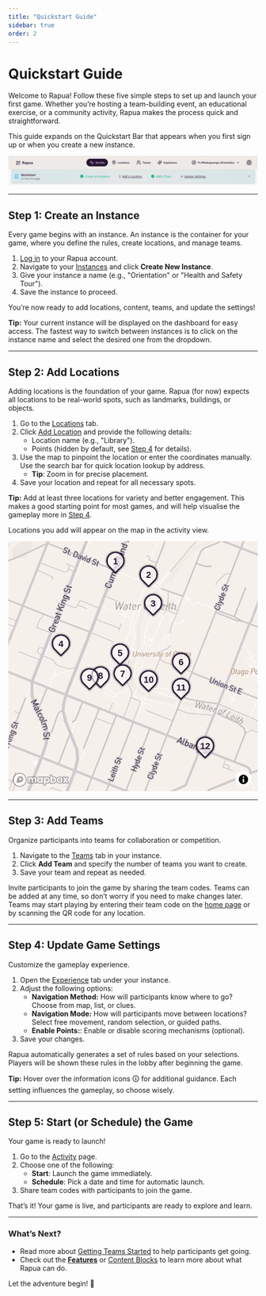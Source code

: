 ```yaml
---
title: "Quickstart Guide"
sidebar: true
order: 2
---
```


# Quickstart Guide

Welcome to Rapua! Follow these five simple steps to set up and launch your first game. Whether you’re hosting a team-building event, an educational exercise, or a community activity, Rapua makes the process quick and straightforward.

This guide expands on the Quickstart Bar that appears when you first sign up or when you create a new instance.

![](/static/images/docs/quickstart-bar.webp)

---

## Step 1: Create an Instance

Every game begins with an instance. An instance is the container for your game, where you define the rules, create locations, and manage teams.

1. [Log in](/login) to your Rapua account.  
2. Navigate to your [Instances](/admin/instances) and click **Create New Instance**.  
3. Give your instance a name (e.g., "Orientation" or "Health and Safety Tour").  
4. Save the instance to proceed.  

You’re now ready to add locations, content, teams, and update the settings!

**Tip:** Your current instance will be displayed on the dashboard for easy access. The fastest way to switch between instances is to click on the instance name and select the desired one from the dropdown.

---

## Step 2: Add Locations  

Adding locations is the foundation of your game. Rapua (for now) expects all locations to be real-world spots, such as landmarks, buildings, or objects.

1. Go to the [Locations](/admin/locations) tab.  
2. Click [Add Location](/admin/locations) and provide the following details:  
   - Location name (e.g., "Library").  
   - Points (hidden by default, see [Step 4](#step-4-update-game-settings) for details).
3. Use the map to pinpoint the location or enter the coordinates manually. Use the search bar for quick location lookup by address.
   - **Tip**: Zoom in for precise placement.
3. Save your location and repeat for all necessary spots.  

**Tip:** Add at least three locations for variety and better engagement. This makes a good starting point for most games, and will help visualise the gameplay more in [Step 4](#step-4-update-game-settings).

Locations you add will appear on the map in the activity view.

![](/static/images/docs/activity-map.webp)

---

## Step 3: Add Teams  

Organize participants into teams for collaboration or competition.  
1. Navigate to the [Teams](/admin/teams) tab in your instance.  
2. Click **Add Team** and specify the number of teams you want to create.
3. Save your team and repeat as needed.  

Invite participants to join the game by sharing the team codes. Teams can be added at any time, so don’t worry if you need to make changes later. Teams may start playing by entering their team code on the [home page](/) or by scanning the QR code for any location.

---

## Step 4: Update Game Settings  

Customize the gameplay experience.  

1. Open the [Experience](/admin/experience) tab under your instance.  
2. Adjust the following options:  
   - **Navigation Method:** How will participants know where to go? Choose from map, list, or clues.
   - **Navigation Mode:** How will participants move between locations? Select free movement, random selection, or guided paths.
   - **Enable Points:**: Enable or disable scoring mechanisms (optional).  
3. Save your changes.

Rapua automatically generates a set of rules based on your selections. Players will be shown these rules in the lobby after beginning the game.

**Tip:** Hover over the information icons 🛈 for additional guidance. Each setting influences the gameplay, so choose wisely.

---

## Step 5: Start (or Schedule) the Game

Your game is ready to launch!  
1. Go to the [Activity](/admin/actvity) page.  
2. Choose one of the following:  
   - **Start**: Launch the game immediately.  
   - **Schedule**: Pick a date and time for automatic launch.  
3. Share team codes with participants to join the game.

That’s it! Your game is live, and participants are ready to explore and learn.

---

### What’s Next?

- Read more about [Getting Teams Started](/docs/user/teams) to help participants get going.
- Check out the **[Features](/docs/user/features)** or [Content Blocks](/docs/user/blocks) to learn more about what Rapua can do.

Let the adventure begin! 🚀
